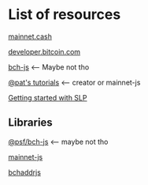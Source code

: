 # List of resources

[mainnet.cash](https://mainnet.cash/)

[developer.bitcoin.com](https://developer.bitcoin.com/)

[bch-js](https://bchjs.fullstack.cash/) <-- Maybe not tho

[@pat's tutorials](https://read.cash/@pat) <-- creator or mainnet-js

[Getting started with SLP](https://simpleledger.cash/get-started/)

## Libraries

[@psf/bch-js](https://bchjs.fullstack.cash/) <-- maybe not tho

[mainnet-js](https://github.com/mainnet-cash/mainnet-js)

[bchaddrjs](https://github.com/ealmansi/bchaddrjs)
